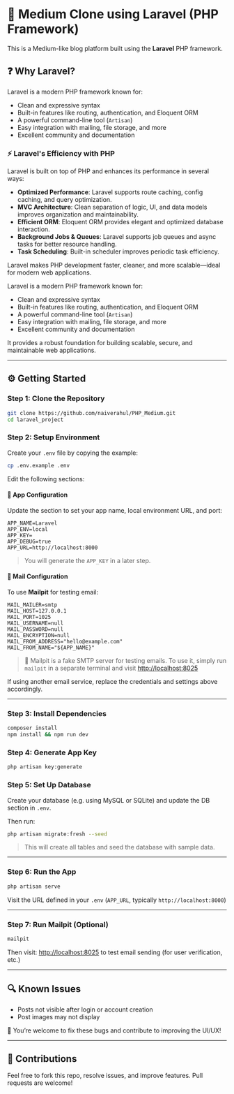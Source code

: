 # 📰 Medium Clone using Laravel (PHP Framework)

This is a Medium-like blog platform built using the **Laravel** PHP framework.

## ❓ Why Laravel?

Laravel is a modern PHP framework known for:

* Clean and expressive syntax
* Built-in features like routing, authentication, and Eloquent ORM
* A powerful command-line tool (`Artisan`)
* Easy integration with mailing, file storage, and more
* Excellent community and documentation

### ⚡ Laravel's Efficiency with PHP

Laravel is built on top of PHP and enhances its performance in several ways:

* **Optimized Performance**: Laravel supports route caching, config caching, and query optimization.
* **MVC Architecture**: Clean separation of logic, UI, and data models improves organization and maintainability.
* **Efficient ORM**: Eloquent ORM provides elegant and optimized database interaction.
* **Background Jobs & Queues**: Laravel supports job queues and async tasks for better resource handling.
* **Task Scheduling**: Built-in scheduler improves periodic task efficiency.

Laravel makes PHP development faster, cleaner, and more scalable—ideal for modern web applications.

Laravel is a modern PHP framework known for:

* Clean and expressive syntax
* Built-in features like routing, authentication, and Eloquent ORM
* A powerful command-line tool (`Artisan`)
* Easy integration with mailing, file storage, and more
* Excellent community and documentation

It provides a robust foundation for building scalable, secure, and maintainable web applications.

---

## ⚙️ Getting Started

### Step 1: Clone the Repository

```bash
git clone https://github.com/naiverahul/PHP_Medium.git
cd laravel_project
```

### Step 2: Setup Environment

Create your `.env` file by copying the example:

```bash
cp .env.example .env
```

Edit the following sections:

#### 🔐 App Configuration

Update the section to set your app name, local environment URL, and port:

```env
APP_NAME=Laravel
APP_ENV=local
APP_KEY=
APP_DEBUG=true
APP_URL=http://localhost:8000
```

> You will generate the `APP_KEY` in a later step.

#### 📧 Mail Configuration

To use **Mailpit** for testing email:

```env
MAIL_MAILER=smtp
MAIL_HOST=127.0.0.1
MAIL_PORT=1025
MAIL_USERNAME=null
MAIL_PASSWORD=null
MAIL_ENCRYPTION=null
MAIL_FROM_ADDRESS="hello@example.com"
MAIL_FROM_NAME="${APP_NAME}"
```

> 🔪 Mailpit is a fake SMTP server for testing emails. To use it, simply run `mailpit` in a separate terminal and visit [http://localhost:8025](http://localhost:8025)

If using another email service, replace the credentials and settings above accordingly.

---

### Step 3: Install Dependencies

```bash
composer install
npm install && npm run dev
```

### Step 4: Generate App Key

```bash
php artisan key:generate
```

### Step 5: Set Up Database

Create your database (e.g. using MySQL or SQLite) and update the DB section in `.env`.

Then run:

```bash
php artisan migrate:fresh --seed
```

> This will create all tables and seed the database with sample data.

---

### Step 6: Run the App

```bash
php artisan serve
```

Visit the URL defined in your `.env` (`APP_URL`, typically `http://localhost:8000`)

---

### Step 7: Run Mailpit (Optional)

```bash
mailpit
```

Then visit: [http://localhost:8025](http://localhost:8025) to test email sending (for user verification, etc.)

---

## 🔍 Known Issues

* Posts not visible after login or account creation
* Post images may not display

🚗 You’re welcome to fix these bugs and contribute to improving the UI/UX!

---

## 🤝 Contributions

Feel free to fork this repo, resolve issues, and improve features. Pull requests are welcome!
